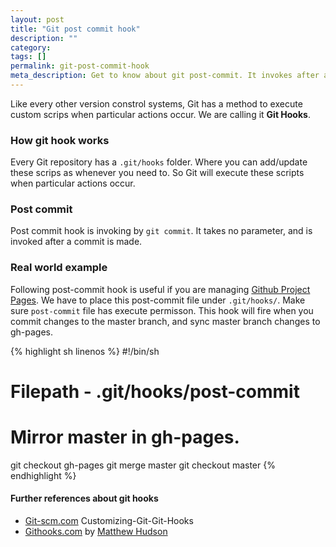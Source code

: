 ```yaml
---
layout: post
title: "Git post commit hook"
description: ""
category: 
tags: []
permalink: git-post-commit-hook
meta_description: Get to know about git post-commit. It invokes after a commit is made by Gayan Virajith
---
```



Like every other version constrol systems, Git has a method to execute custom 
scrips when particular actions occur. We are calling it **Git Hooks**.

### How git hook works

Every Git repository has a `.git/hooks` folder. Where you can add/update these
scrips as whenever you need to. So Git will execute these scripts when 
particular actions occur.  

### Post commit

Post commit hook is invoking by `git commit`.  It takes no parameter, 
and is invoked after a commit is made.

### Real world example 

Following post-commit hook is useful if you are managing 
[Github Project Pages][gh-pages].
We have to place this post-commit file under `.git/hooks/`. 
Make sure `post-commit` file has execute permisson. This hook will fire when you
commit changes to the master branch, and sync master branch changes to gh-pages.

{% highlight sh linenos %}
#!/bin/sh
# Filepath - .git/hooks/post-commit
# Mirror master in gh-pages. 
git checkout gh-pages
git merge master
git checkout master
{% endhighlight %}

#### Further references about git hooks

- [Git-scm.com][git-scm] Customizing-Git-Git-Hooks
- [Githooks.com][githooks] by [Matthew Hudson][matthewgh] 

[gh-pages]: https://help.github.com/articles/creating-project-pages-manually/
[githooks]: http://githooks.com/
[matthewgh]: http://matthewhudson.me/
[git-scm]: http://git-scm.com/book/en/v2/Customizing-Git-Git-Hooks

